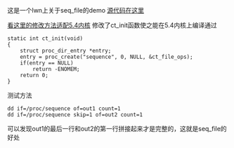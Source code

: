 这是一个lwn上关于seq_file的demo
[源代码在这里](https://lwn.net/Articles/22359/)

[看这里的修改方法适配5.4内核](https://stackoverflow.com/questions/8516021/proc-create-example-for-kernel-module/8521197#8521197)
修改了ct_init函数使之能在5.4内核上编译通过

    static int ct_init(void)
    {
        struct proc_dir_entry *entry;
        entry = proc_create("sequence", 0, NULL, &ct_file_ops);
        if(entry == NULL)
            return -ENOMEM;
        return 0;
    }

测试方法

    dd if=/proc/sequence of=out1 count=1
    dd if=/proc/sequence skip=1 of=out2 count=1

可以发现out1的最后一行和out2的第一行拼接起来才是完整的，这就是seq_file的好处
